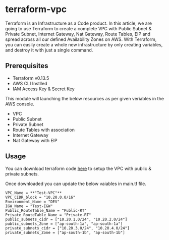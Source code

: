 # terraform-vpc

Terraform is an Infrastructure as a Code product. In this article, we are going to use Terraform to create a complete VPC with Public Subnet & Private Subnet, Internet Gateway, Nat Gateway, Route Tables, EIP and spread across all our defined Availability Zones on AWS. With Terraform, you can easily create a whole new infrastructure by only creating variables, and destroy it with just a single command.

## Prerequisites
- Terraform v0.13.5
- AWS CLI Instlled
- IAM Access Key & Secret Key

This module will launching the below resources as per given veriables in the AWS console.
- VPC
- Public Subnet
- Private Subnet
- Route Tables with association
- Internet Gateway
- Nat Gateway with EIP

## Usage
You can download terraform code [here](https://github.com/TechyCloud/terraform-vpc/archive/main.zip) to setup the VPC with public & private subnets.

Once downloaded you can update the below vaiables in main.tf file. 

```
VPC_Name = **"Test-VPC"**
VPC_CIDR_block = "10.20.0.0/16"
Environment_Name = "DEV"
IGW_Name = "Test-IGW"
Public_RouteTable_Name = "Public-RT"
Private_RouteTable_Name = "Private-RT"
public_subnets_cidr = ["10.20.1.0/24", "10.20.2.0/24"]
public_subnets_Zone = ["ap-south-1a", "ap-south-1a"]
private_subnets_cidr = ["10.20.3.0/24", "10.20.4.0/24"]
private_subnets_Zone = ["ap-south-1b", "ap-south-1b"]
```
